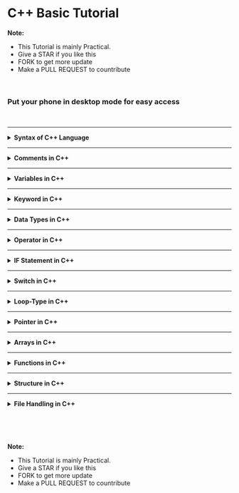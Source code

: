 # C++ Basic Tutorial

**Note:** 
 - This Tutorial is mainly Practical.
 - Give a STAR if you like this 
 - FORK to get more update
 - Make a PULL REQUEST to countribute





<br>

### Put your phone in desktop mode for easy access

<br>



<hr>

<details>
<summary><b> Syntax of C++ Language </b></summary>
<br>
<div align="left">
   <img src="../imgs/C%2B%2B/img1.jpg" height="60%" width="60%">
</div>
<br>

- **iostream**
	1. It stands for input output stream
	2. It is a collection of predefined functions/methods
	3. It is also called library of C++
	
- **include**
	1. To include the header file into the program
	
- **#**
	1. It is called preprocessor
	2. It includes the library of C++ into the program before the execution of program
	
- **conio**
	1. It stsands for console input output
	2. It is used to show the ouput on console window
	
- **void**
	1. It is a keyword 
	2. It indicate that no one value is being returned by the function
	3. If we use anyother keyword like `int, float, char` etc in place of void then we will use return keyword
	
- **main**
	1. It is the function which is called the entry point of any program
	2. The execution of any program starts from the main function
	3. If in a program there is only one function then it should be main function

- **clrscr**  
	1. It stands for clear screen
	2. It is a predefined function which is used to clear the output screen
	3. It acts like a duster on output screen
	3. It is define in the `conio.h` header file

- **cout**
	1. It is a keyword which is used to print data or information on the output screen
	2. It is always use with insertion operator
	3. `cout` (pronounced "see-out")

- **getch**
	1. It is a predefine function which is used to hold the output screen
	2. It acts like a duster on the output screen
	3. It is define in the `conio.h` header file


- **Remember:**  
	- The compiler ignores white spaces. However, multiple lines makes the code more readable.
	- Every C++ statement ends with a semicolon (;)
  

</details>




<hr>

<details><summary><b>Comments in C++</b></summary>

  - **Definition**
      * Comments can be used to explain C++ code, and to make it more readable. 
      * It can also be used to prevent execution when testing alternative code.
      * Comments can be singled-lined or multi-lined.
 


  1. Single-line comments start with two forward slashes (//).
 
 		```

		 // This is a comment
		cout << "Hello World!";

		 ```
 
  2. Multi-line comments start with /* and ends with */.
 
 		```

 		/* The code below will print the words Hello World!
		to the screen, and it is amazing */
		cout << "Hello World!";

 		```

</details>




<hr>

<details><summary><b>Variables in C++</b></summary>

  - <details><summary><b>Variables</b></summary>

      - **Definition**
     	1. It is a name of storage space which is used to store data
     	2. It's value is changable
     	3. It always contains last value stored to it
     	4. It's always declare with data type

	  - In C++, there are different types of variables (defined with different keywords), for example:

        * `int` - stores integers (whole numbers), without decimals, such as 123 or -123
        * `double` - stores floating point numbers, with decimals, such as 19.99 or -19.99
        * `char` - stores single characters, such as 'a' or 'B'. Char values are surrounded by single quotes
        * `string` - stores text, such as "Hello World". String values are surrounded by double quotes
        * `bool` - stores values with two states: true or false

      - **Varable Declaration**

		```
			int rollno;
			float marks;
			char grade;
	
		```

		Here:
        - rollno is a variable of type int
        - marks is a variable of type float
        -  grade is a variable of type char

      - **Variable Initialization**

		```
			int rollno=201
			float marks=85.6
			char grade='A'

		```

		Here:
        - 201 is the value of rollno
        - 85.6 is the value of marks
        - A is the value of grade (Character value is always written in single quotes)

      - **Rules to declare a variable**
     	1. The first letter of a variable should be alphabet or underscore(_)
     	2. The first letter of a variable should not be digit
     	3. After first character it may be combination of alphabets and digits
     	4. Blank space are not allowed in variable name 
     	5. Variable name should not be a keyword 


	 - **To create a variable, specify the type and assign it a value:**

 		`type variableName = value;`
 
 		**Note:** Where `type` is one of C++ types (such as `int`), and `variableName` is the name of the variable (such as x or myName). The equal sign is used to assign values to the variable.
 
 			**Example 1**

			Create a variable called x of type int and assign it the value 15:
			```
			#include <iostream>
			using namespace std;

			int main() {
  				int myNum = 15;
  				cout << myNum;
  				return 0;
			}

			```

	</details>

  - <details><summary><b>Constant in C++</b></summary>

      - **Definition**
        1. An elemnt of program whose value can not be changed at the time of execution of program is called constant
        2. It is also called 'literals'
        3. It may be int, float and char data type

      - **Rules for constructing integer constant**
        1. It must have atleast one digit
        2. It must not have a decimal point
        3. It may be positive (+ve) or negative (-ve)
        4. The range of integer constant is between -32768 to +32767
        5. No comma or blank sppace are allowed in integer constant

      - **Rules for constructing floating constant**
        1. It must have atleast one digit
        2. It must not have a decimal point
        3. It may be positive or negative
        4. No comma or blank sppace are allowed in floating constant


      - **Rules for constructing character constant**
        1. It is a single alphabet, digit, or special symbol
        2. The length of character constant is 1 character
        3. Charcter constant is enclosed within single quotes (Example: char c='A';)


      - **Use of constant in program**
		There are two way of using constants in the C/C++ program 

        - Using const
        - Using #define


    </details>


  - <details><summary><b>Storage Classes in C++</b></summary>

      - **Definition**
		A storage classes in C++ defines the **scope, lifetime, default initial value** and **storage space** of a variable.

		There are four storage classes in C++:
        1. automatic
        2. static
        3. register
        4. external

        - **automatic:storage class**
          1. Automatic variables are declared inside a function in which they havae to used
          2. When the function is called automatic variables are created and destroy when function is exited
          3. Automatic variables can nt be used outside that function in which its declared. It means w can say that it is private member
          4. Automatic variables are also known as local variable
          5. `auto` keyword is usd to declare automatic ttype variable
   
			<br>
       		<div align="left">
   			<img src="../imgs/C%2B%2B/img6.jpg" height="60%" width="60%">
			</div>
			<br>


        - **Example**
        
			```
			#include<iostream>
			using namespace std;
			int main()
			{
				auto int x=5;
				{
					auto int x=3;
					{
						auto x=1;
						cout<<x<<end1;
					}
					cout<<x<<end1;
				}
				cout<<x<<end1;
			}


			/*
			### Output ###
			1
			3
			5
			*/
			```

			Here the value of innermost x is 1, out of this block value is 3 and out of this block is 5.


		- **static:storage class**
          1. Static variables can be used anywhere in the program inside or outside of a function or block
          2. The value of a static variable exits untill the end of program
          3. The satic variable which is declared inside a function is called "internal static variable" and it can not be used outside that function
          4. The static variable which is declared outside a function is called external variable" and it can be used in all the function of that program
   
			<br>
       		<div align="left">
   			<img src="../imgs/C%2B%2B/img7.jpg" height="60%" width="60%">
			</div>
			<br>


        - **Example**
        
			```
			#include<iostream>
			using namespace std;
			void demo()
			{
				static it x=0;
				cout<<x<<end1;
				x++;
			}
			int main()
			{
				Demo(); 	// calling
				Demo();
				Demo();
				Demo();
			}
			


			/*
			### Output ###
			0
			1
			2
			3
			*/
			```

			Here the Demo function is called four times and each time value is incremented by one.


		- **Register:storage class**
          1. registr variables is stored in one of the register of system, instead of memory
          2. Value stored in register can be accessed faster than one that is stored in memory
   
			<br>
       		<div align="left">
   			<img src="../imgs/C%2B%2B/img8.jpg" height="60%" width="60%">
			</div>
			<br>


        - **Example**
        
			```
			#include<iostream>
			using namespace std;
			int main()
			{
				register int x,y=20,z=30;
				x=y+z;
				cout<<"Add="<<x
			}
			


			/*
			### Output ###
			Add=50
			*/
			```

			

		- **external:storage class**
          1. Variable that can be used any where in the program is called external variable
          2. External storage class does not create a variable, but its inform the compiler of its existence
          3. `extern` keyword is used to declare external variable 


			<br>
       		<div align="left">
   			<img src="../imgs/C%2B%2B/img9.jpg" height="60%" width="60%">
			</div>
			<br>


        - **Example**
        
			```
			#include<iostream>
			using namespace std;
			int x=10; 	// extarnal variable
			int main()
			{
				extern int x=5;
				cout<<x;
			}
			


			/*
			### Output ###
			5
			*/
			```


    </details>

</details>



<hr>

<details><summary><b>Keyword in C++</b></summary>

- **Definition**
	1. The word that has a predefined meaning is called keywords
	2. It's functionality is also predefined
	3. It can not be used as an identifier

- **Keywords in C++ are givien below:**

	```
	1. default
	2. float
	3. register
	4. struct
	5. volatile
	6. break
	7. do
	8. for
	9. return
	10. switch
	11. while
	12. case
	13. double
	14. goto
	15. short
	16. typedef
	17. char
	18. else
	19. if
	20. signed
	21. union
	22. const
	23. enum
	24. int
	25. sizeof
	26. unsigned
	27. countinue
	28. extern
	29. long
	30. static
	31. void
	32. auto

	```


</details>




<hr>

<details><summary><b>Data Types in C++</b></summary>

- **Definition**
	1. It is a type of data which is used in the program
	2. There are many predefined data types in C/C++ library like `int,char, float` etc
	
	<br><Br>

	<div align="left">
    <img src="../imgs/C%2B%2B/img2.jpg" height="60%" width="60%">
	</div>
	<br>

- **Integer Type**

	<br>
	<div align="left">
    <img src="../imgs/C%2B%2B/img3.jpg" height="60%" width="60%">
	</div>
	<br>


- **Float Type**

	<br>
	<div align="left">
    <img src="../imgs/C%2B%2B/img4.jpg" height="60%" width="60%">
	</div>
	<br>


- **Character Type**

	<br>
	<div align="left">
    <img src="../imgs/C%2B%2B/img5.jpg" height="60%" width="60%">
	</div>
	<br>


</details>



<hr>

<details><summary><b>Operator in C++</b></summary>

<br>
	<div align="left">
   	<img src="../imgs/C%2B%2B/img10.jpg" height="60%" width="60%">
	</div>
	<br>

- **Operator**
	It is a special symbol which is used to perform logical or mathematical operation on data or variable.

- **operand**
	It is a data or variable on which the operation is to be performed.

- **Types of Operator**
	- Arithmetic Operators
	- Relational Operators
	- Logical Operators
	- Assignment Operators
	- Bitwise Operators
	- Increment/Decrement Operators
	- Conditional Operators
	- Special Operators

<br>


- **Arithmetic Operators**

	<br>
	<div align="left">
    <img src="../imgs/C%2B%2B/img11.jpg" height="60%" width="60%">
	</div>
	<br>

	```
	#include<iostream>
	using namespace std;
	int main()
	{
		int a=5,b=3;
		cout<<(a+b)<<"\n";
		cout<<(a-b)<<"\n";
		cout<<(a*b)<<"\n";
		cout<<(a/b)<<"\n";
		cout<<(a%b)<<"\n"; 	// %(modulus) holds remainder
	}

	/*
	### Output ###
	8
	2
	15
	1
	2
	*/
	```


	<br>

- **Relational Operators**

	<br>
	<div align="left">
    <img src="../imgs/C%2B%2B/img12.jpg" height="60%" width="60%">
	</div>
	<br>


<br>


- **Logical Operators**

	<br>
	<div align="left">
    <img src="../imgs/C%2B%2B/img13.jpg" height="60%" width="60%">
	</div>
	<br>
	
	```
	#include<iostream>
	using namespace std;
	int main()
	{
		int a=10,b=50,c=30;
		if(a>b&&a>c)
		cout<<"a is greater";
		if(b>a&&b>c)
		cout<<"b is greater";
		if(c>a&&c>b)
		cout<<"c is greater";
	}

	/*
	### Output ###
	b is greater
	*/
	```

<br>


- **Assignment Operators**

	<br>
	<div align="left">
    <img src="../imgs/C%2B%2B/img14.jpg" height="60%" width="60%">
	</div>
	<br>


	```
	#include<iostream>
	using namespace std;
	int main()
	{
		int x1=5,y1=3;
		x1+=y1; 	// x1=x1+y1
		cout<<"x1="<<x1<<"\n";

		int x2=5,y2=3;
		x2-=y2; 	// x2=x2-y2
		cout<<"x2="<<x2<<"\n";

		int x3=5,y3=3;
		x3*=y3; 	// x3=x3*y3
		cout<<"x3="<<x3<<"\n";

		int x4=5,y4=3;
		x4/=y4; 	// x4=x4/y4
		cout<<"x4="<<x4<<"\n";

		int x5=5,y5=3;
		x5%=y5; 	// x5=x5%y5
		cout<<"x5="<<x5<<"\n";
	}

	/*
	### Output ###
	x1=8
	x2=2
	x3=15
	x4=1
	x5=2
	*/
	```

<br>


- **Bitwise Operators**

	<br>
	<div align="left">
    <img src="../imgs/C%2B%2B/img15.jpg" height="60%" width="60%">
	</div>
	<br>


	```
	#include<iostream>
	using namespace std;
	int main()
	{
		int a=5,b=3,c; 	// variable declaration
		c=a&b; 	 	// AND operation
		cout<<"a&b="<<c<<"\n";
		c=a|b; 	 	// OR operation
		cout<<"a|b="<<c<<"\n";
		c=a>>2; 	 	// shift right operation
		cout<<"a>>2="<<c<<"\n";
		c=a<<2; 	 	// shift left operation
		cout<<"a<<2="<<c<<"\n";
		
	}

	/*
	### Output ###
	a&b=1
	a|b=7
	a>>2=1
	a<<2=20
	*/
	```


<br>


- **Increment/Decrement Operators**

	<br>
	<div align="left">
    <img src="../imgs/C%2B%2B/img16.jpg" height="60%" width="60%">
	</div>
	<br>


	```
	#include<iostream>
	using namespace std;
	int main()
	{
		int a=5,b=10;
		cout<<++a<<end1;
		cout<<--b;
	}

	/*
	### Output ###
	6
	9
	*/
	```


<br>


- **Conditional Operators**

	<br>
	<div align="left">
    <img src="../imgs/C%2B%2B/img17.jpg" height="60%" width="60%">
	</div>
	<br>


	```
	#include<iostream>
	using namespace std;
	int main()
	{
		int a=10,b=20;
		a>b?
		cout<<"a is greater than b":cout<<"b is greater than a";
	}

	/*
	### Output ###
	b is greater than a
	*/
	```

<br>


- **Special Operators**

	<br>
	<div align="left">
    <img src="../imgs/C%2B%2B/img18.jpg" height="60%" width="60%">
	</div>
	<br>

</details>





<hr>

<details><summary><b>IF Statement in C++</b></summary>

  - <details><summary><b> IF Statement</b></summary>

	  - **Syntax**

		<br>
		<div align="left">
   		<img src="../imgs/C%2B%2B/img19.jpg" height="60%" width="60%">
		</div>
		<br>


		1. If the condition is true its body execute otherwise does not execute
		2. In the case of if in the place of condition always zero and non-zero value is checked. 
		3. In which zero means condition false and non-zero means condition true.


		- **Example**

			```
			#include<iostream>
			#include<conio.h>
			int main()
			{
				// Assign value to the variable 
				int x=50,y=20;
				// checking the condition
				if(x>y)
				{
					cout<<"x is greater than y";
				}
			}


			/*
			### Output ###
			x is greater than y
			*/
			```


		<br>

		<a href="../C%2B%2B%20Basic%20Tutorials/Simple%20Programs/IF%2C%20IF%20ELSE%2C%20NESTED%20IF/If%20Program%20List.md">Click for Practical Program</a>


    </details>

  - <details><summary><b>IF else statement </b></summary>


	   <br>
	   <div align="left">
       <img src="../imgs/C%2B%2B/img20.jpg" height="60%" width="60%">
	   </div>
	   <br>


	  - **Syntax**
		1. If the condition is true, 'if' part is executes and if the conditions is false, 'else' part is execute
		2. In the case of 'if' in the condition always zero and non-zero value is checked 
		3. In which zero means condition false and non-zero means condition true  


		<br>

	  - **Example**


		  ```
		    #include<iostream>
			int main()
			{
				// Assign value to the variable 
				int x=50,y=20;
				// checking the condition
				if(x==y)
				{
					cout<<"x is equal to y";
				}
				else
				{
					cout<<"x is not equal to y";
				}
			}


			/*
			### Output ###
			// In the above program condition is 'false' because te value of x=50 and y=20 and they are not equal, so 'else' part will execute

			x is not equal to y
			*/
		  ```


	<a href="../C%2B%2B%20Basic%20Tutorials/Simple%20Programs/IF%2C%20IF%20ELSE%2C%20NESTED%20IF/If%20Program%20List.md">Click for Practical Program</a>

	</details>

  - <details><summary><b>IF else ladder statement </b></summary>

	   <br>

	   <div align="left">
   	   <img src="../imgs/C%2B%2B/img21.jpg" height="60%" width="60%">
	   </div>
	   <br>

	  - **Syntax**
		1. It is a part of conditional statement that executes only one condition at a time
		2. If all condition are false then 'else' part executes
		3. It executes that condition that becomes first true from the top
		4. In the case of 'if' in the place of condition always zero and non-zero value is checked in which zero means condition 'false' and non-zero means conditon 'true'


		<br>

	  - **Example**


		  ```
		    #include<iostream>
			int main()
			{
				// Assign value to the variable 
				int x=10;
				if(x>5) 	// checking the condition
				{
					cout<<"x is greater than 5";
				}
				else if(x<8) 	// checking the condition
				{
					cout<<"x is less than 8";
				}
				else if(x==10) 	// checking the condition
				{
					cout<<"x is equal to 10";
				}
				else
				{
					cout<<"No one condition is true";
				}
			}


			/*
			### Output ###
			x is greater than 5
			*/
		  ```

		  **Note:** As we can see from the above program, there are three conditions in which first and third condition are true but the it executes only one condition that becomes first true from the above so the output is "x is greater than 5" 


	<a href="../C%2B%2B%20Basic%20Tutorials/Simple%20Programs/IF%2C%20IF%20ELSE%2C%20NESTED%20IF/If%20Program%20List.md">Click for Practical Program</a>
	

	</details>

  - <details><summary><b>Nested IF</b></summary>

	   <br>
	   <div align="left">
       <img src="../imgs/C%2B%2B/img22.jpg" height="60%" width="60%">
	   </div>
	   <br>

	  - **Syntax**

		1. Nested means "one inside another", so one 'if' inside another 'if' is called 'nested if'
		2. In case of 'if' in the place of condition always zero and non-zero value is checked in which zero means condition 'false' and non-zero means condition 'true'
		  

	  - **Example**


		  ```
		    #include<iostream>
			int main()
			{
				// Assign value to the variable 
				int x=10;
				if(x>5) 	// checking the condition
				{
					if(x<15) 	// checking the condition
					{
						cout<<"x is greater than 5 and less than 15";
					}
				}
				
			}


			/*
			### Output ###
			x is greater than 5 and less than 15
			*/
		  ```

		  **Note:** In the above program the outer 'if' condition is 'true', so it's body will execute and the condition of inner 'if' is also 'true', so the output is "x is greater than 5 and less than 15"



		<a href="../C%2B%2B%20Basic%20Tutorials/Simple%20Programs/IF%2C%20IF%20ELSE%2C%20NESTED%20IF/If%20Program%20List.md">Click for Practical Program</a>
	</details>

	

</details>




<hr>

<details><summary><b>Switch in C++</b></summary>







</details>





<hr>

<details><summary><b>Loop-Type in C++</b></summary>



</details>





<hr>

<details><summary><b>Pointer in C++</b></summary>



</details>





<hr>

<details><summary><b>Arrays in C++</b></summary>

  - <details><summary><b>Function </b></summary>

	  - **Definition**

    </details>

  - <details><summary><b>Function </b></summary>

	  - **Definition**

    </details>





</details>



<hr>

<details><summary><b>Functions in C++</b></summary>

  - <details><summary><b>Function </b></summary>

    - **Definition**
  
	   1. It is a collection of statement that performs a specific task
	   2. It execute when it is called by its name
	   3. A large program is devided into a number of small building block for simplicity and this building block is called function
	   4. We can call a function again and again
	   5. The most important features of function is code reusability
	   6. The C library provides many pre-defined functions 
		<br>

    - **Syntax**

		<img>


		<br><br>
		
		<img>

		<br>

    - **Key point about the function**
  
		- **Function Declaration:** At this stage the function is declared. 
  
		 For example: `void add()`

			
		- **Function Definition:** This is the place where actual code is written to perform the task.

		 For example


		```

			void add()
			{
				int x,y=20,z=30;
				x=y+z;
				cout<<"Add="<<x;
			};

		```

		

		- **Function Calling:** At this stage the function is called.

			For example: `add();`
			


    - **Complete Example**


		```

			#include <iostream>
			using namespace std;
			void add(); 	// function declarartion
			void add() 	// function definition
			{
				int x,y=20,z=30;
				x=y+z;
				cout<<"Add="<<x;
			}
			int main()
			{
				add(); 	// function calling
			}
		
	
		```

	- **Types of Function**

		There are two types of function
  
    	- **Predefined Function**
  
		The function which is predefined in the library is called predefined function. 
		Example:- `printf(), scanf(), clrscr(), getch()` etc


        - **Userdefined Function**
  
		The function is made by the user is called userdefined function.
		Example:- `add(), sub(), multi(). div()` [**Note:**  These are userdefined name, it may different]


	- **Category of Userdefined Function**
  
		There are four category of userdefined function:

  		- Function with no return type and no parameter
        - Function with no return type and with parameter
        - Function with return type and no parameter
        - Function with return type and parameter
  


	- **Function with no return type and no parameter**

		The function in which there is no value returning by that function is called **Function with no return type and no parameter**

		```

		#include<iostream>
		using namespace std;
		void add() 	// function definition
		{
			int x,y=20, z=30;
			x=y+z;
			cout<<"Add="<<x;
		}
		int main()
		{
			add(); 	// function calling
		}


		/*
		### Output ###
		Add=50
		*/

		```

		In the above example there is no parameter and no return type


	- **Function with no return type and with parameter**

		The function in which there is some parameter and there is no value returning by that function is called **Function with no return type and with parameter**


		```

		#include<iostream>
		using namespace std;
		void add(int y,int z) 	// function definition
		{
			int x;
			x=y+z;
			cout<<"Add="<<x;
		}
		int main()
		{
			add(10,20); 	// function calling
		}


		/*
		### Output ###
		Add=30
		*/

		```


		In the above example, there are two parameter of "integer" type namely 'y' and 'z' .

		There at the time of calling two integer value will be passed in which first will assign to y and second will assign to z.


	- **Function with return type and with no parameter**


		The function in which there is no parameter and there is some value returning by that function is called **Function with return type and with no parameter**


		```

		#include<iostream>
		using namespace std;
		void add() 	// function definition
		{
			int x,y=20,z=30;
			x=y+z;
			return x;
		}
		int main()
		{
			int rs=add(); 	// function calling
			cout<<"Add="<<rs; 
		}


		/*
		### Output ###
		Add=50
		*/

		```


		In the above example, there is no parameter but the function will return integer value because there is **int** keyword in the place of return type and return value will assign to variable **rs**.



	- **Function with return type and with parameter**	

		The function in which there is some parameter and there is some value returning by that function is called **Function with return type and with parameter**


		```

		#include<iostream>
		using namespace std;
		void add(int y,int z) 	// function definition
		{
			int x;
			x=y+z;
			return x;
		}
		int main()
		{
			int rs=add(50,30) 	// function calling
			cout<<"Add="<<rs;
		}


		/*
		### Output ###
		Add=80
		*/

		```


		In the above example, there is no parameter but the function will return integer value because there is **int** keyword in the place of return type and returned value will assign to variables **rs**



	- **Calling of Function**

		There are two ways of calling function:

		- Call By Value
		- Call By Reference


	- **Call By Value**

		In this type of calling a function direct value is passed at the time of calling.


		```

		#include<iostream>
		using namespace std;
		void add(int y,int z) 	// function definition
		{
			int x;
			x=y+z;
			cout<<"Add="<<x;
		}
		int main()
		{
			add(10,20); 	// function calling
		}


		/*
		### Output ###
		Add=30
		*/

		```

		In the above example we can see that direct value is passed at the time of calling.


	- **Call By Reference**


		1. In ths type of calling a function, the reference of the value is passed at the time of calling
		2. Reference is also called address
		3. When the address of data is passed at the time of calling so it is neccessary to use **pointer** in the place of parameter.
		4. For better understanding, see the example below:-


	 
	
		```

		#include<iostream>
		using namespace std;
		void sum(int *p,int *q) 	// function definition
		{
			int result=*p + *q;
			cout<<"Sum="<<result;
		}
		int main()
		{
			int x=10, y=20;
			// reference of variable is get using ampersand(&) operator
			sum(&x,&y); 	// function calling with refrence/address
		}


		/*
		### Output ###
		Add=30
		*/

		```


		In the above example, we can see that **x** and **y** are normal variable and reference of that variables are passed at the time of calling.


	- **Function with default value**

		- In this type of function, the functions contains a number of parameter with some initial value 
			**[for example: `void sum(int x=10,int y=20)`]**
		- At the etime of calling if there is no value is passed
			**[for example: `sum();`]** 
			then the default value will be x=10 and y=20, but if value passed 
			**[for example: `sum(5,6);`]** 
			then the value will be x=5 and y=6

		- For better understanding see the example below:


		```

		#include<iostream>
		using namespace std;
		void sum(int x=10,int y=20) 	// function definition
		{
			int result=x + y;
			cout<<"Add="<<result<<"\n";
		}
		int main()
		{
			int x=10, y=20;
			cout<<"Without value\n";
			sum(); 	// function calling without value
			cout<<"With value\n";
			sum(5,6); 	// function calling with value
			
		}


		/*
		### Output ###
		Without value
		Add=30
		With value
		Add=11
		*/

		```



	- **Passing Array to Function**

		In this type of function, there is an array in the place of parameter
		**[for example: `void sum(int ar[5])`]** and its value is passed at the time of calling.


		```

		#include<iostream>
		using namespace std;
		void sum(int ar[5]) 	// function definition
		{
			int s=0;
			for(int i=0;i<5;i++)
			s=s+ar[i];
			cout<<"Total suum of element="<<s;
		}
		int main()
		{
			int x[5]={10,20,50,40,60};
			sum(x); 	// function calling with array
			
		}


		/*
		### Output ###
		Total sum of element=180
		*/

		```

		In the above example, we can see that there is an array **ar[5]** in place of parameter and there as another array **x[5]={10,20,50,40,60}** and it is passed at the etime of calling therefore the value of array x will be copied into array ar.


	- **Recursion**


		The process of calling a function by itself is called **Recursion** and the function that calls itself is called **Recursive Function**.


		*Factorial of any Number using recursion <br> Factorial of 5=5*4*3*2*1*


		```

		#include<iostream>
		using namespace std;
		void factorial(int no,int f) 	// function definition
		{
			if(no>=1)
			{
				f=f*no;
				no--;
				factorial(no,f);
			}
			else
			cout<<"Factorial ="<<f;
		}
		int main()
		{
			int n;
			cout<<"Enter any number to find factorial\n";
			cin>>n;
			factorial(n,1); 	// function calling with array
			
		}


		/*
		### Output ###
		Enter any number to find factorial
		6
		Factorial =720
		*/

		```

	
		<a href="/Simple%20Programs/FUNCTION/Function%20Program%20List.md">Click for Practical Program</a>

  	</details>


  - <details><summary><b>String Function</b></summary>

	- **Definition**
  
	   1. Sring is a collection of character
	   2. C does not support string data type. Therefore char data type is used to make string
	   3. String in C is stored in single dimension character array
	   4. There are many predefined string function in C library
	   5. All the string functions are predefined in `string.h` header file


		<img>


    - **strlen(s)**

		```

		#include<iostream.h>
		#include<conio.h>
		#include<string.h>
		int main()
		{
			char name[200]="Easy";
			cout<<strlen(name);
			return 0;
		}


		/*
		### Output ###
		4 	// because there is 4 character in Easy
		*/

		```


		<br><br>

    - **strcpy(s1,s2)**

		```

		#include<iostream.h>
		#include<conio.h>
		#include<string.h>
		int main()
		{
			char name1[200]="Prosper";
			char name2[200]="Nemo";
			strcpy(name1,name2);
			cout<<name1;
			return 0;
		}


		/*
		### Output ###
		Nemo
		*/

		```

		<br><br>

    - **strcmp(s1,s2)**


		```

		#include<iostream.h>
		#include<conio.h>
		#include<string.h>
		int main()
		{
			char s1[200]="Easy";
			char s2[200]="Easy";
			if(strcmp(s1,s2)==0);
			{
				cout<<"string s1 and string s2 are same.";
			}
			else
			{
				cout<<"string s1 and string s2 are not same.";
			}
			return 0;
		}


		/*
		### Output ###
		string s1 and string s2 are same.
		*/

		```

		<br><br>



	- **strcat(s1,s2)**


		```

		#include<iostream.h>
		#include<conio.h>
		#include<string.h>
		int main()
		{
			char s1[200]="Easy";
			char s2[200]="Programming";
			cout<<,strcat(s1,s2);
			return 0;
			
		}


		/*
		### Output ###
		Easy Programming
		*/

		```

		<br><br>


	- **strrev(s)**


		```

		#include<iostream.h>
		#include<conio.h>
		#include<string.h>
		int main()
		{
			char s1[200]="ABCD";
			cout<<,strrev(s);
			return 0;
			
		}


		/*
		### Output ###
		DCBA
		*/

		```

		<br><br>



	- **strupr(s)**


		```

		#include<iostream.h>
		#include<conio.h>
		#include<string.h>
		int main()
		{
			char s[200]="Easy";
			cout<<,strupr(s);
			return 0;
			
		}


		/*
		### Output ###
		EASY
		*/

		```

		<br><br>


	- **strlwr(s)**


		```

		#include<iostream.h>
		#include<conio.h>
		#include<string.h>
		int main()
		{
			char s[200]="Easy";
			cout<<,strlwr(s);
			return 0;
			
		}


		/*
		### Output ###
		easy
		*/

		```

		<br><br>


	


		<a href="/Simple%20Programs/FUNCTION/String%20Program%20List.md">Click for Practical Program</a>
	
  

    </details>

  - <details><summary><b>Math Function</b></summary>
  
    - **Definition**
  
	   1. It is used to perform the mathematical related operation
	   2. There are many predefined math function in C libray
	   3. All the math function are predefined in `math.h` header file


		<img>


		<br><br>

    - **Example:**

		```

		#include<iostream.h>
		#include<conio.h>
		#include<math.h>
		int main()
		{
			float a=2;
			cout<<"sin(2)="<<sin(a)<<"\n";
			cout<<"sin(2)="<<cos(a)<<"\n";
			cout<<"sin(2)="<<tan(a)<<"\n";
			cout<<"sin(2)="<<exp(a)<<"\n"; 	// exponential
			cout<<"sin(2)="<<log(a)<<"\n";	 // natural log
			cout<<"sin(2)="<<log10(a)<<"\n"; 	// log10
			cout<<"sin(2)="<<sqrt(a)<<"\n"; 	// square root
			cout<<"sin(2)="<<cbrt(a)<<"\n"; 	// cube root
			return 0;
		}


		/*
		### Output ###
		sin(2)=0.909
		cos(2)=-0.416
		tan(2)=-2.185
		exp(2)=7.389
		log(2)=0.693
		log10(2)=0.301
		sqrt(4)=2
		cbrt(27)=3
		*/
			

		```

		
    - **floor() function:- It always return minimum round off value**

		

		```

		#include<iostream.h>
		#include<conio.h>
		#include<math.h>
		int main()
		{
			cout<<"sin(2)="<<floor(2.3)<<"\n";
			cout<<"sin(2)="<<floor(2.5)<<"\n";
			cout<<"sin(2)="<<floor(2.8)<<"\n";
			return 0;
		}


		/*
		### Output ###
		2.0
		2.0
		2.0
		*/


		```



	- **ceil() function:- It always return maximum round of value**

		

		```

		#include<iostream.h>
		#include<conio.h>
		#include<math.h>
		int main()
		{
			cout<<"sin(2)="<<ceil(2.3)<<"\n";
			cout<<"sin(2)="<<ceil(2.5)<<"\n";
			cout<<"sin(2)="<<ceil(2.8)<<"\n";
			return 0;
		}


		/*
		### Output ###
		3.0
		3.0
		3.0
		*/
			

		```



	- **round() function**

		

		```

		#include<iostream.h>
		#include<conio.h>
		#include<math.h>
		int main()
		{
			cout<<"sin(2)="<<round(2.3)<<"\n";
			cout<<"sin(2)="<<round(2.5)<<"\n";
			cout<<"sin(2)="<<round(2.8)<<"\n";
			return 0;
		}


		/*
		### Output ###
		2.0
		3.0
		3.0
		*/
			

		```

   
   
   </details>


</details>


<hr>

<details><summary><b>Structure in C++</b></summary>

  - <details><summary><b>Structure </b></summary>

    - **Definition**
  
	   1. It is a collection of data of different data type
	   2. It is a user define data type
	   3. Data can be of `int, char, float, double` etc data type
	   4. We can access the member of structure by making the variable of structure
	   5. `struct` keyword is used to create a structure


    - **Syntax**

		<img>


		<br><br>

    - **Example:**

		```

			struct student
			{
				char name[200];
				int rollno;
				float marks;
			};

		```

		Here: 
    	1. student is the name of structure
    	2. struct is a keyword


    - **Example:- Write a program to store and display the student name, rollno and marks**


		```

			#include <iostream.h>
			#include <string.h>
			struct student
			{
				char name[200];
				int rollno;
				float marks;
			};
			int main()
			{
				struct student student1; 	// declaring structure variable
				strcpy(student1.name,"Nemo");
				student1.rollno=201;
				student1.marks=85.9;
					cout<<"Student Name="<<student1.name<<"\n";
					cout<<"Student Rollno="<<student1.rollno<<"\n";
					cout<<"Student Marks="<<student1.marks<<"\n";
			}
		
	
			### output ###
			Student Name=Nemo
			Student Rollno=201
			Student Marks=85.9

		```


	<a href="/C%2B%2B%20Basic%20Tutorials/Simple%20Programs/STRUCTURE/Structure%20Program%20List.md">Click for Practical Program</a>

  	</details>


  - <details><summary><b>Union</b></summary>

	- **Definition**
  
	   1. It is a collection of data of different data type
	   2. It is a user define data type
	   3. Data can be of `int, char, float, double` etc data type
	   4. We can access the member of union by making the variable of union
	   5. `union` keyword is used to create a union
	   6. **Note:** Union does not support multiple value simultaneously. <br> It can only store one value at a time.


    - **Syntax**

		<img>


		<br><br>

    - **Example:**

		```

			union student
			{
				char name[200];
				int rollno;
				float marks;
			};

		```

		Here: 
    	1. student is the name of union
    	2. union is a keyword


    - **Example:- Write a program to store and display the student name, rollno and marks**

		**Note:** 
		- Union will show only one last value correct cause it can store only single value at a time
		- I am writing this program here so you can understsand difference b/w structure and union better


		```

			#include <iostream.h>
			#include <string.h>
			union student
			{
				char name[200];
				int rollno;
				float marks;
			};
			int main()
			{
				union student student1; 	// declaring structure variable
				strcpy(student1.name,"Nemo");
				student1.rollno=201;
				student1.marks=85.9;
					cout<<"Student Name="<<student1.name<<"\n";
					cout<<"Student Rollno="<<student1.rollno<<"\n";
					cout<<"Student Marks="<<student1.marks<<"\n";
			}
		
	
			### output ###
			Student Name=garbage value
			Student Rollno=garbage value
			Student Marks=85.9

		```


	<a href="/C%2B%2B%20Basic%20Tutorials/Simple%20Programs/STRUCTURE/Union%20Program%20List.md">Click for Practical Program</a>
	
  

    </details>

  - <details><summary><b>Enumeration</b></summary>
  
    - **Definition**
  
	   1. It is a collection of named integer constant
	   2. It is a user define data type
	   3. `enum` keyword is used to create a enumeration
	   4. **Note:** Union does not support multiple value simultaneously. <br> It can only store one value at a time.


    - **Syntax**

		<img>


		<br><br>

    - **Example:**

		```

			enum week {sunday,monday,tuesday,wednesday,thursday,friday,saturday};

		```

		Here: 
    	1. enum is a keyword
    	2. week is the name of union and its a user defined data type
    	3. sunday,monday,tuesday,wednesday,thursday,friday,saturday are the values of enum


	- **Default numerical value of the member of enum is given below:**

		- Default value of sunday is 0
		- Default value of monday is 1
		- Default value of tuesday is 2
		- Default value of wednesday is 3
		- Default value of thursday is 4
		- Default value of friday is 5
		- Default value of saturday is 6

		for better understanding, see the below example:


    - **Example 1:-**

		

		```

			#include <iostream.h>
			using namespace std;
			enum week {sunday,monday,tuesday,wednesday,thursday,friday,saturday};
			int main()
			{
				enum week obj;
				obj=wednesday;
				cout<<"Value of wenesday"<<obj;
			}
			
	
			### output ###
			Value of wenesday=3
			

		```



	- **Example:- We can aslo change the default value of member of enum**

		

		```

			#include <iostream.h>
			using namespace std;
			enum week {sunday=20,monday=50,tuesday=18,wednesday=95,thursday=84,friday=60,saturday=55};
			int main()
			{
				enum week obj;
				obj=wednesday;
				cout<<"Value of wenesday"<<obj;
			}
			
	
			### output ###
			Value of wenesday=95
			

		```




	<a href="/C%2B%2B%20Basic%20Tutorials/Simple%20Programs/STRUCTURE/Enumeration%20Program%20List.md">Click for Practical Program</a>
   
   
   
   </details>


</details>





<hr>

<details><summary><b>File Handling in C++</b></summary>


- **Definition**
  

	1. File handling is mechanism to store the output of a program into a file and read from the file on the disk permanently

	2. `fstream` header file is used to perform file operator in C++, this header file provides many classes `(ifstream, ofstream, fstream)` to read from a file and write into a file

	3. **ofstream:** This data type represenets the output file stream and is used to create files and to write information to files

	4. **ifstream:** This data type represents the input file stream and is used to read information from files

	5. **fstream:** This data type represents the file stream generally, and has the capabilities of both `ofstream` and `ifstream` which means it can create files, write information to files, and read information from files.






- **Operation on File**


	1. Opening of file
	2. Writing into a file
	3. Appending data into a file
	4. Reading from a file
	5. Closing of file




- **File Opening Modes**
  

	- In C++ File can be open in different mode to perform read and write operation on a file.
	- `open()` function is used to open a file 
	- open functions takes two arguments
	`open(const char *filename, ios::openmode mode);`
	- Different file opening mode is given below:

	<img> Table<img>




<br>

- **Writing into a file**

	```
	#include <iostream>
	#include <fstream>
	using namespace std;
	int main() {
		ofstream ofile; 	// making object of class ofstream
		ofile.open("easy.txt"); 	// open "easy.txt" for writing data

		// write to a file
		ofile << "Nemonet TYP" << end1;
		ofile << "An ISO 9001:2023 Certified Programmer" << end1;
		ofile.close(); 	// close the file
		return 0;
	}

	```


<br>

- **Reading from a file**


	```
	#include <iostream>
	#include <fstream>
	using namespace std;
	int main() 
	{
		char str[100]; 	// Declaring variables to store data from file
		ifstream ifile; 	// making object of class ifstream
		ifile.open("easy.txt"); 	// open "easy.txt" for reading
		cout << "Content of easy.txt file is given below :-"<<end1;

		// while the end of file [ eof() ] is not reached
		while (!ifile.eof()) {
			ifile.getline(str, 100); 	// read a line from file
			cout << str << end1; 	// print the file content
		}
		ifile.cose(); 	// close the file
	}

	```

<br>


- **Example: Count number of alphabet in a file**
  

	```
	#include <iostream>
	#include <fstream>
	using namespace std;
	int main() 
	{
		ifstream fin("easy.txt");
			char ch;
			int i,alpha=0;
			while(fin)
			{
				fin.get(ch);
				i=ch;
				if((i >=65 && i <=90) || (i >=97 && i <=122))
				alpha++;
			}
			cout<<"\n No. of alphabelt in easy.txt file : "<<alpha;
	}

	/* 
	easy.txt must exist in your system
	*/

	```

<br>

- **Example: Count number of digits in a file**
  

	```
	#include <iostream>
	#include <fstream>
	using namespace std;
	int main() 
	{
		ifstream fin("easy.txt");
			char ch;
			int i,digit=0;
			while(fin)
			{
				fin.get(ch);
				i=ch;
				if(i >=48 && i <=57)
				dgit++;
			}
			cout<<"\n No. of digits in easy.txt file : "<<digit;
	}

	/* 
	easy.txt must exist in your system
	*/

	```

<br>

- **Example: Count number of special symbol in a file**
  

	```
	#include <iostream>
	#include <fstream>
	using namespace std;
	int main() 
	{
		ifstream fin("easy.txt");
			char ch;
			int i,ss=0;
			while(fin)
			{
				fin.get(ch);
				i=ch;
				if((i >=65 && i <=90) || (i >=97 && i <=122))
				{}
				else if(i >=48 && i <=57)
				{}
				else
				ss++;
			}
			cout<<"\n No. of special symbol in easy.txt file : "<<ss;
	}

	/* 
	easy.txt must exist in your system
	*/

	```

<br>


- **Example: Count number of space in a file**
  

	```
	#include <iostream>
	#include <fstream>
	using namespace std;
	int main() 
	{
		ifstream fin("easy.txt");
			char ch;
			int i,space=0;
			while(fin)
			{
				fin.get(ch);
				i=ch;
				if(ch=='')
				space++;
			}
			cout<<"\n No. of space in easy.txt file : "<<space;
	}

	/* 
	easy.txt must exist in your system
	*/

	```

</details>



<!--

#### Escape Sequence in C++
 
| Escape Sequence            |                    Description                |
| -------------------------- | :-------------------------------------------: |
| \n   or  endl              |    To insert a new line or to break lines     |
| \n\n                       |         create a blank line                   |
|      \t                    |         Creates a horizontal tab              |
|       \\                   |   Inserts a backslash character (\)           |
|         \"                 |         Inserts a double quote character      | 




-->




<br><br><br>



**Note:** 
 - This Tutorial is mainly Practical.
 - Give a STAR if you like this 
 - FORK to get more update
 - Make a PULL REQUEST to countribute









